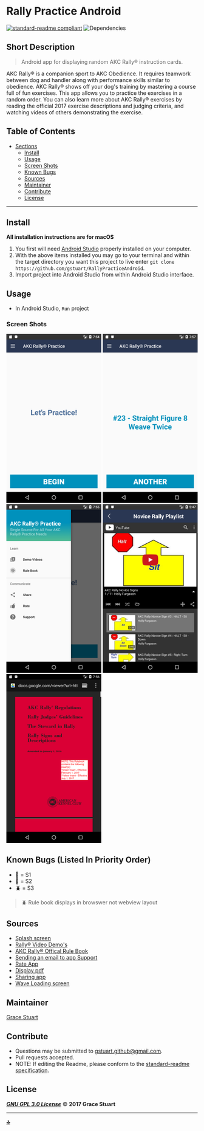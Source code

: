 # Rally Practice Android
 [![standard-readme compliant](https://img.shields.io/badge/readme%20style-standard-brightgreen.svg)](https://github.com/RichardLitt/standard-readme)
![Dependencies](https://img.shields.io/badge/dependencies-up%20to%20date-brightgreen.svg)

## Short Description
> Android app for displaying random AKC Rally® instruction cards.

AKC Rally® is a companion sport to AKC Obedience. It requires teamwork between dog and handler along with performance skills similar to obedience. AKC Rally® shows off your dog's training by mastering a course full of fun exercises. This app allows you to practice the exercises in a random order. You can also learn more about AKC Rally® exercises by reading the official 2017 exercise descriptions and judging criteria, and watching videos of others demonstrating the exercise.

## Table of Contents
- [Sections](#sections)
    - [Install](#install)
    - [Usage](#usage)
    - [Screen Shots](#Screen-Shots)
    - [Known Bugs](#known-bugs)
    - [Sources](#sources)
    - [Maintainer](#maintainer)
    - [Contribute](#contribute)
    - [License](#license)
    

***

## Install
**All installation instructions are for macOS**

1. You first will need [Android Studio](https://developer.android.com/studio/install.html) properly installed on your computer.
2. With the above items installed you may go to your terminal and within the target directory you want this project to live enter `git clone https://github.com/gstuart/RallyPracticeAndroid`.
3. Import project into Android Studio from within Android Studio interface.


## Usage
*  In Android Studio, `Run` project

### Screen Shots
 <img src="/app/libs/home.png" alt="Home" width="250"> <img src="/app/libs/command.png" alt="Command Example" width="250"> <img src="/app/libs/nav_drawer.png" alt="Available navigation" width="250"> <img src="/app/libs/demo.png" alt="Demo Videos" width="250"> <img src="/app/libs/rules.png" alt="support email" width="250">
 
 

## Known Bugs (Listed In Priority Order)
* :bug: = S1
* :ant: = S2
* :beetle: = S3

> :beetle: Rule book displays in browswer not webview layout


## Sources
* [Splash screen](https://www.bignerdranch.com/blog/splash-screens-the-right-way/)
* [Rally® Video Demo's](https://www.youtube.com/watch?v=3wrPZcKXR0E&list=PL7jyQ4vQtEeKAWa8DMRRJj3gPOmJmFmhG)
* [AKC Rally® Offical Rule Book](http://images.akc.org/pdf/rulebooks/ROR001.pdf)
* [Sending an email to app Support](https://tips.androidhive.info/2017/07/android-launching-email-client-app-support-using-intents/)
* [Rate App](http://blog.cubeactive.com/android-how-to-create-a-rank-this-app-button/)
* [Display pdf]()
* [Sharing app](https://code.tutsplus.com/tutorials/android-sdk-implement-a-share-intent--mobile-8433)
* [Wave Loading screen](https://www.youtube.com/watch?v=7d-IWhjxXIA)

## Maintainer
[Grace Stuart](href="https://github.com/gstuart")


## Contribute
* Questions may be submitted to gstuart.github@gmail.com.
* Pull requests accepted.
* NOTE: If editing the Readme, please conform to the [standard-readme specification](https://github.com/RichardLitt/standard-readme/blob/master/spec.md).


## License
**_[GNU GPL 3.0 License](/LICENSE.md)_** :copyright: **2017 Grace Stuart**


***

**[:top:](#rally_practice_android)**